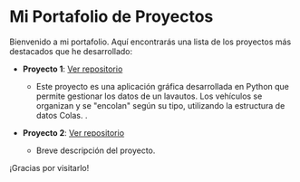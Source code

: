 # Mi Portafolio de Proyectos

Bienvenido a mi portafolio. Aquí encontrarás una lista de los proyectos más destacados que he desarrollado:

- **Proyecto 1**: [Ver repositorio](https://github.com/alegria666/Lavautos-Colas)
  - Este proyecto es una aplicación gráfica desarrollada en Python que permite gestionar los datos de un lavautos. Los vehículos se organizan y se "encolan" según su tipo, utilizando la estructura de datos Colas. .

- **Proyecto 2**: [Ver repositorio](https://github.com/miusuario/proyecto2)
  - Breve descripción del proyecto.

¡Gracias por visitarlo!
